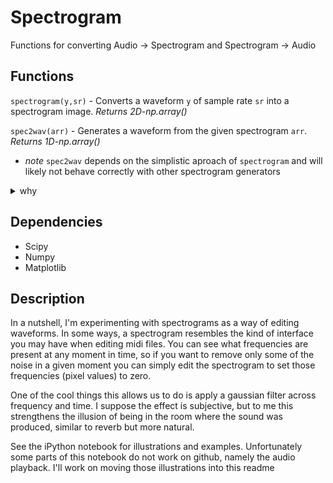 # Spectrogram
Functions for converting Audio -> Spectrogram and Spectrogram -> Audio

## Functions
`spectrogram(y,sr)` - Converts a waveform `y` of sample rate `sr` into a spectrogram image. _Returns 2D-np.array()_

`spec2wav(arr)` - Generates a waveform from the given spectrogram `arr`. _Returns 1D-np.array()_

* _note_ `spec2wav` depends on the simplistic aproach of `spectrogram` and will likely not behave correctly with other spectrogram generators
<details><summary>why </summary>
  
  When making a spectrogram, a typical approach is to use a window length of 0.25 seconds and step 0.01 seconds for each column of pixels, i.e. there is some overlap. My generator has no overlap, so `spec2wav` expects no overlap and will not perform correctly on those which do.
  </details>

## Dependencies
* Scipy
* Numpy
* Matplotlib

## Description
In a nutshell, I'm experimenting with spectrograms as a way of editing waveforms. In some ways, a spectrogram resembles the kind of interface you may have when editing midi files. You can see what frequencies are present at any moment in time, so if you want to remove only some of the noise in a given moment you can simply edit the spectrogram to set those frequencies (pixel values) to zero.

One of the cool things this allows us to do is apply a gaussian filter across frequency and time. I suppose the effect is subjective, but to me this strengthens the illusion of being in the room where the sound was produced, similar to reverb but more natural.

See the iPython notebook for illustrations and examples. Unfortunately some parts of this notebook do not work on github, namely the audio playback. I'll work on moving those illustrations into this readme

